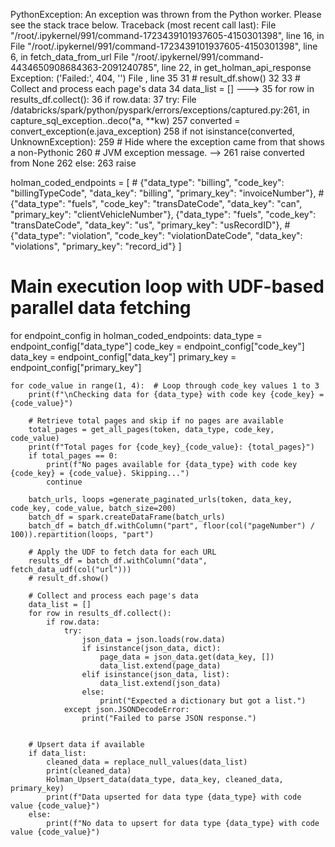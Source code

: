 PythonException: 
  An exception was thrown from the Python worker. Please see the stack trace below.
Traceback (most recent call last):
  File "/root/.ipykernel/991/command-1723439101937605-4150301398", line 16, in <lambda>
  File "/root/.ipykernel/991/command-1723439101937605-4150301398", line 6, in fetch_data_from_url
  File "/root/.ipykernel/991/command-4434650908684363-2091240785", line 22, in get_holman_api_response
Exception: ('Failed:', 404, '')
File <command-1723439101937788>, line 35
     31 # result_df.show()
     32 
     33 # Collect and process each page's data
     34 data_list = []
---> 35 for row in results_df.collect():
     36     if row.data:
     37         try:
File /databricks/spark/python/pyspark/errors/exceptions/captured.py:261, in capture_sql_exception.<locals>.deco(*a, **kw)
    257 converted = convert_exception(e.java_exception)
    258 if not isinstance(converted, UnknownException):
    259     # Hide where the exception came from that shows a non-Pythonic
    260     # JVM exception message.
--> 261     raise converted from None
    262 else:
    263     raise



holman_coded_endpoints = [
    # {"data_type": "billing", "code_key": "billingTypeCode", "data_key": "billing", "primary_key": "invoiceNumber"},
    # {"data_type": "fuels", "code_key": "transDateCode", "data_key": "can", "primary_key": "clientVehicleNumber"},
    {"data_type": "fuels", "code_key": "transDateCode", "data_key": "us", "primary_key": "usRecordID"},
    # {"data_type": "violation", "code_key": "violationDateCode", "data_key": "violations", "primary_key": "record_id"}
]

# Main execution loop with UDF-based parallel data fetching
for endpoint_config in holman_coded_endpoints:
    data_type = endpoint_config["data_type"]
    code_key = endpoint_config["code_key"]
    data_key = endpoint_config["data_key"]
    primary_key = endpoint_config["primary_key"]

    for code_value in range(1, 4):  # Loop through code_key values 1 to 3
        print(f"\nChecking data for {data_type} with code key {code_key} = {code_value}")
        
        # Retrieve total pages and skip if no pages are available
        total_pages = get_all_pages(token, data_type, code_key, code_value)
        print(f"Total pages for {code_key}_{code_value}: {total_pages}")
        if total_pages == 0:
            print(f"No pages available for {data_type} with code key {code_key} = {code_value}. Skipping...")
            continue

        batch_urls, loops =generate_paginated_urls(token, data_key, code_key, code_value, batch_size=200)
        batch_df = spark.createDataFrame(batch_urls)
        batch_df = batch_df.withColumn("part", floor(col("pageNumber") / 100)).repartition(loops, "part")

        # Apply the UDF to fetch data for each URL
        results_df = batch_df.withColumn("data", fetch_data_udf(col("url")))
        # result_df.show()

        # Collect and process each page's data
        data_list = []
        for row in results_df.collect():
            if row.data:
                try:
                    json_data = json.loads(row.data)
                    if isinstance(json_data, dict):
                        page_data = json_data.get(data_key, [])
                        data_list.extend(page_data)
                    elif isinstance(json_data, list):
                        data_list.extend(json_data)
                    else:
                        print("Expected a dictionary but got a list.")
                except json.JSONDecodeError:
                    print("Failed to parse JSON response.")


        # Upsert data if available
        if data_list:
            cleaned_data = replace_null_values(data_list)
            print(cleaned_data)
            Holman_Upsert_data(data_type, data_key, cleaned_data, primary_key)
            print(f"Data upserted for data type {data_type} with code value {code_value}")
        else:
            print(f"No data to upsert for data type {data_type} with code value {code_value}")
